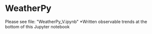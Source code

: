 # WeatherPy


Please see file: "WeatherPy_V.ipynb"
*Written observable trends at the bottom of this Jupyter notebook


